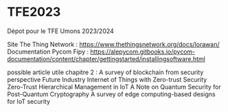 # TFE2023
Dépot pour le TFE Umons 2023/2024

Site The Thing Network : https://www.thethingsnetwork.org/docs/lorawan/
Documentation Pycom Fipy : https://alepycom.gitbooks.io/pycom-documentation/content/chapter/gettingstarted/installingsoftware.html

possible article utile chapitre 2 :
A survey of blockchain from security perspective
Future Industry Internet of Things with Zero-trust Security
Zero-Trust Hierarchical Management in IoT
A Note on Quantum Security for Post-Quantum Cryptography
A survey of edge computing-based designs for IoT security

